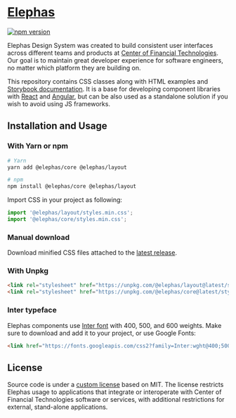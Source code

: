 # [Elephas](https://cft-group.github.io/elephas/)

[![npm version](https://img.shields.io/npm/v/@elephas/core/latest)](https://www.npmjs.com/package/@elephas/core)

Elephas Design System was created to build consistent user interfaces across different teams and products at [Center of Financial Technologies](https://cft.group/en/). Our goal is to maintain great developer experience for software engineers, no matter which platform they are building on.

This repository contains CSS classes along with HTML examples and [Storybook documentation](https://cft-group.github.io/elephas/). It is a base for developing component libraries with [React](https://github.com/cft-group/elephas-react) and [Angular](https://github.com/cft-group/elephas-angular), but can be also used as a standalone solution if you wish to avoid using JS frameworks.

## Installation and Usage

### With Yarn or npm

```bash
# Yarn
yarn add @elephas/core @elephas/layout

# npm
npm install @elephas/core @elephas/layout
```

Import CSS in your project as following:

```js
import '@elephas/layout/styles.min.css';
import '@elephas/core/styles.min.css';
```

### Manual download

Download minified CSS files attached to the [latest release](https://github.com/cft-group/elephas/releases/latest).

### With Unpkg

```html
<link rel="stylesheet" href="https://unpkg.com/@elephas/layout@latest/styles.min.css" />
<link rel="stylesheet" href="https://unpkg.com/@elephas/core@latest/styles.min.css" />
```

### Inter typeface

Elephas components use [Inter font](https://github.com/rsms/inter) with 400, 500, and 600 weights. Make sure to download and add it to your project, or use Google Fonts:

```html
<link href="https://fonts.googleapis.com/css2?family=Inter:wght@400;500;600&display=swap" rel="stylesheet">
```

## License

Source code is under a [custom license](https://github.com/cft-group/elephas/blob/master/LICENSE.md) based on MIT. The license restricts Elephas usage to applications that integrate or interoperate with Center of Financial Technologies software or services, with additional restrictions for external, stand-alone applications.
